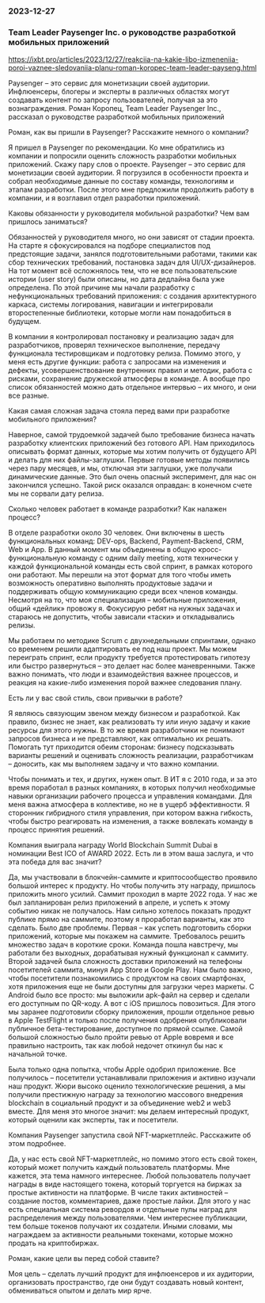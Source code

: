 ### 2023-12-27
### Team Leader Paysenger Inc. о руководстве разработкой мобильных приложений
https://ixbt.pro/articles/2023/12/27/reakciia-na-kakie-libo-izmeneniia-poroi-vaznee-sledovaniia-planu-roman-koropec-team-leader-payseng.html

Paysenger – это сервис для монетизации своей аудитории. Инфлюенсеры, блогеры и эксперты в различных областях могут создавать контент по запросу пользователей, получая за это вознаграждения. Роман Коропец, Team Leader Paysenger Inc., рассказал о руководстве разработкой мобильных приложений

Роман, как вы пришли в Paysenger? Расскажите немного о компании?

Я пришел в Paysenger по рекомендации. Ко мне обратились из компании и попросили оценить сложность разработки мобильных приложений. Скажу пару слов о проекте. Paysenger – это сервис для монетизации своей аудитории. Я погрузился в особенности проекта и собрал необходимые данные по составу команды, технологиям и этапам разработки. После этого мне предложили продолжить работу в компании, и я возглавил отдел разработки приложений.


Каковы обязанности у руководителя мобильной разработки? Чем вам пришлось заниматься?

Обязанностей у руководителя много, но они зависят от стадии проекта. На старте я сфокусировался на подборе специалистов под предстоящие задачи, занялся подготовительными работами, такими как сбор технических требований, постановка задач для UI/UX-дизайнеров. На тот момент всё осложнялось тем, что не все пользовательские истории (user story) были описаны, но дата дедлайна была уже определена. По этой причине мы начали разработку с нефункциональных требований приложения: с создания архитектурного каркаса, системы логирования, навигации и интегрировали второстепенные библиотеки, которые могли нам понадобиться в будущем.

В компании я контролировал постановку и реализацию задач для разработчиков, проверял техническое выполнение, передачу функционала тестировщикам и подготовку релиза. Помимо этого, у меня есть другие функции: работа с запросами на изменения и дефекты, усовершенствование внутренних правил и методик, работа с рисками, сохранение дружеской атмосферы в команде. А вообще про список обязанностей можно дать отдельное интервью – их много, и они все разные.

Какая самая сложная задача стояла перед вами при разработке мобильного приложения?

Наверное, самой трудоемкой задачей было требование бизнеса начать разработку клиентских приложений без готового API. Нам приходилось описывать формат данных, которые мы хотим получить от будущего API и делать для них файлы-заглушки. Первые готовые методы появились через пару месяцев, и мы, отключая эти заглушки, уже получали динамические данные. Это был очень опасный эксперимент, для нас он закончился успешно. Такой риск оказался оправдан: в конечном счете мы не сорвали дату релиза.

Сколько человек работает в команде разработки? Как налажен процесс?

В отделе разработки около 30 человек. Они включены в шесть функциональных команд: DEV-ops, Backend, Payment-Backend, CRM, Web и App. В данный момент мы объединены в общую кросс-функциональную команду с одним daily meeting, хотя технически у каждой функциональной команды есть свой спринт, в рамках которого они работают. Мы перешли на этот формат для того чтобы иметь возможность оперативно выполнять продуктовые задачи и поддерживать общую коммуникацию среди всех членов команды. Несмотря на то, что моя специализация – мобильные приложения, общий «дейлик» провожу я. Фокусирую ребят на нужных задачах и стараюсь не допустить, чтобы зависали «таски» и откладывались релизы.

Мы работаем по методике Scrum с двухнедельными спринтами, однако со временем решили адаптировать ее под наш проект. Мы можем переиграть спринт, если продукту требуется протестировать гипотезу или быстро развернуться – это делает нас более маневренными. Также важно понимать, что люди и взаимодействия важнее процессов, и реакция на какие-либо изменения порой важнее следования плану.

Есть ли у вас свой стиль, свои привычки в работе?

Я являюсь связующим звеном между бизнесом и разработкой. Как правило, бизнес не знает, как реализовать ту или иную задачу и какие ресурсы для этого нужны. В то же время разработчики не понимают запросов бизнеса и не представляют, как оптимально их решать. Помогать тут приходится обеим сторонам: бизнесу подсказывать варианты решений и оценивать сложность реализации, разработчикам – доносить, как мы выполняем задачу и что важно компании.

Чтобы понимать и тех, и других, нужен опыт. В ИТ я с 2010 года, и за это время поработал в разных компаниях, в которых получил необходимые навыки организации рабочего процесса и управления командами. Для меня важна атмосфера в коллективе, но не в ущерб эффективности. Я сторонник гибридного стиля управления, при котором важна гибкость, чтобы быстро реагировать на изменения, а также вовлекать команду в процесс принятия решений.

Компания выиграла награду World Blockchain Summit Dubai в номинации Best ICO of AWARD 2022. Есть ли в этом ваша заслуга, и что эта победа для вас значит?

Да, мы участвовали в блокчейн-саммите и криптосообщество проявило большой интерес к продукту. Но чтобы получить эту награду, пришлось приложить много усилий. Саммит проходил в марте 2022 года. У нас же был запланирован релиз приложений в апреле, и успеть к этому событию никак не получалось. Нам сильно хотелось показать продукт публике прямо на саммите, поэтому я проработал варианты, как это сделать. Было две проблемы. Первая – как успеть подготовить сборки приложений, которые мы покажем на саммите. Требовалось решить множество задач в короткие сроки. Команда пошла навстречу, мы работали без выходных, дорабатывая нужный функционал к саммиту. Второй задачей была сложность доставки приложений на телефоны посетителей  саммита, минуя App Store и Google Play. Нам было важно, чтобы посетители познакомились с продуктом на своих смартфонах, хотя приложения еще не были доступны для загрузки через маркеты. С Android было все просто: мы выложили apk-файл на сервер и сделали его доступным по QR-коду. А вот с iOS пришлось повозиться. Для этого мы заранее подготовили сборку приложения, прошли отдельное ревью в Apple TestFlight и только после получения одобрения опубликовали публичное бета-тестирование, доступное по прямой ссылке. Самой большой сложностью было пройти ревью от Apple вовремя и все правильно настроить, так как любой недочет откинул бы нас к начальной точке.

Была только одна попытка, чтобы Apple одобрил приложение. Все получилось – посетители устанавливали приложения и активно изучали наш продукт. Жюри высоко оценило технологические решения, а мы получили престижную награду за технологию массового внедрения blockchain в социальный продукт и за объединение web2 и web3 вместе. Для меня это многое значит: мы делаем интересный продукт, который оценили как эксперты, так и посетители.

Компания Paysenger запустила свой NFT-маркетплейс. Расскажите об этом подробнее.

Да, у нас есть свой NFT-маркетплейс, но помимо этого есть свой токен, который может получить каждый пользователь платформы. Мне кажется, эта тема намного интереснее. Любой пользователь получает награды в виде настоящего токена, который торгуется на биржах за простые активности на платформе. В числе таких активностей – создание постов, комментариев, даже простые лайки. Для этого у нас есть специальная система ревордов и отдельные пулы наград для распределения между пользователями. Чем интереснее публикации, тем больше токенов получают их создатели. Иными словами, мы награждаем за активности реальными токенами, которые можно продать на криптобиржах.

Роман, какие цели вы перед собой ставите?

Моя цель – сделать лучший продукт для инфлюенсеров и их аудитории, организовать пространство, где они будут создавать новый контент, обмениваться опытом и делать мир ярче.





